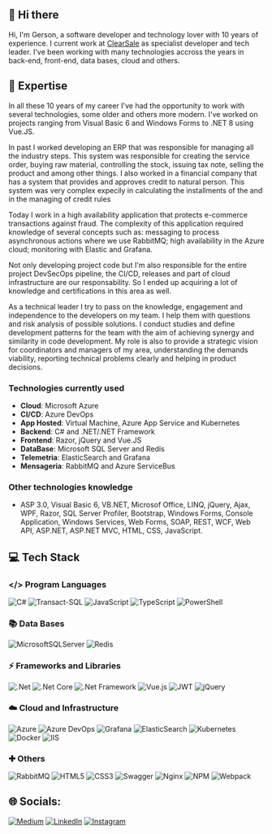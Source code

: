 ## 👋 Hi there

Hi, I'm Gerson, a software developer and technology lover with 10 years of experience. I current work at [ClearSale](https://www.clear.sale/) as specialist developer and tech leader. I've been working with many technologies accross the years in back-end, front-end, data bases, cloud and others.

## 🚀 Expertise

In all these 10 years of my career I've had the opportunity to work with several technologies, some older and others more modern. I've worked on projects ranging from Visual Basic 6 and Windows Forms to .NET 8 using Vue.JS.

In past I worked developing an ERP that was responsible for managing all the industry steps. This system was responsible for creating the service order, buying raw material, controlling the stock, issuing tax note, selling the product and among other things.
I also worked in a financial company that has a system that provides and approves credit to natural person. This system was very complex expecily in calculating the installments of the and in the managing of credit rules

Today I work in a high availability application that protects e-commerce transactions against fraud. The complexity of this application required knowledge of several concepts such as: messaging to process asynchronous actions where we use RabbitMQ; high availability in the Azure cloud; monitoring with Elastic and Grafana.

Not only developing project code but I'm also responsible for the entire project DevSecOps pipeline, the CI/CD, releases and part of cloud infrastructure are our responsability. So I ended up acquiring a lot of knowledge and certifications in this area as well.  

As a technical leader I try to pass on the knowledge, engagement and independence to the developers on my team. I help them with questions and risk analysis of possible solutions. I conduct studies and define development patterns for the team with the aim of achieving synergy and similarity in code development. My role is also to provide a strategic vision for coordinators and managers of my area, understanding the demands viability, reporting technical problems clearly and helping in product decisions.

### Technologies currently used 
- **Cloud**: Microsoft Azure
- **CI/CD**: Azure DevOps
- **App Hosted**: Virtual Machine, Azure App Service and Kubernetes
- **Backend**: C# and .NET/.NET Framework
- **Frontend**: Razor, jQuery and Vue.JS 
- **DataBase**: Microsoft SQL Server and Redis
- **Telemetria**: ElasticSearch and Grafana
- **Mensageria**: RabbitMQ and Azure ServiceBus

### Other technologies knowledge
- ASP 3.0, Visual Basic 6, VB.NET, Microsof Office, LINQ, jQuery, Ajax, WPF, Razor, SQL Server Profiler, Bootstrap, Windows Forms, Console Application, Windows Services, Web Forms, SOAP, REST, WCF, Web API, ASP.NET, ASP.NET MVC, HTML, CSS, JavaScript.

## 💻 Tech Stack
### </> Program Languages
![C#](https://img.shields.io/badge/c%23-%23239120.svg?style=for-the-badge&logoColor=white&logo=csharp)
![Transact-SQL](https://img.shields.io/badge/Transact%20SQL-01?style=for-the-badge&color=orange&logo=)
![JavaScript](https://img.shields.io/badge/javascript-%23323330.svg?style=for-the-badge&logo=javascript&logoColor=%23F7DF1E)
![TypeScript](https://img.shields.io/badge/typescript-%23007ACC.svg?style=for-the-badge&logo=typescript&logoColor=white)
![PowerShell](https://img.shields.io/badge/PowerShell-%235391FE.svg?style=for-the-badge&logoColor=white&logo=purescript)

### 📚 Data Bases
![MicrosoftSQLServer](https://img.shields.io/badge/Microsoft%20SQL%20Server-CC2927?style=for-the-badge&logo=microsoft%20sql%20server&logoColor=white)
![Redis](https://img.shields.io/badge/redis-%23DD0031.svg?style=for-the-badge&logo=redis&logoColor=white)

### ⚡ Frameworks and Libraries
![.Net](https://img.shields.io/badge/.NET-5C2D91?style=for-the-badge&logo=.net&logoColor=white)
![.Net Core](https://img.shields.io/badge/.NET%20Core-01?style=for-the-badge&logo=.net&logoColor=white&color=rgb(92%2C%2045%2C%20145))
![.Net Framework](https://img.shields.io/badge/.NET%20Framework-01?style=for-the-badge&logo=.net&logoColor=white&color=rgb(92%2C%2045%2C%20145))
![Vue.js](https://img.shields.io/badge/vuejs-%2335495e.svg?style=for-the-badge&logo=vuedotjs&logoColor=%234FC08D)
![JWT](https://img.shields.io/badge/JWT-black?style=for-the-badge&logo=JSON%20web%20tokens)
![jQuery](https://img.shields.io/badge/jquery-%230769AD.svg?style=for-the-badge&logo=jquery&logoColor=white)

### ☁️ Cloud and Infrastructure
![Azure](https://img.shields.io/badge/azure-%230072C6.svg?style=for-the-badge&logoColor=white&logo=icloud)
![Azure DevOps](https://img.shields.io/badge/Azure%20DevOps-01?style=for-the-badge&color=blue&logo=dailydotdev&logoColor=white)
![Grafana](https://img.shields.io/badge/grafana-%23F46800.svg?style=for-the-badge&logo=grafana&logoColor=white)
![ElasticSearch](https://img.shields.io/badge/-ElasticSearch-005571?style=for-the-badge&logo=elasticsearch)
![Kubernetes](https://img.shields.io/badge/kubernetes-%23326ce5.svg?style=for-the-badge&logo=kubernetes&logoColor=white&color=mediumpurple)
![Docker](https://img.shields.io/badge/docker-%230db7ed.svg?style=for-the-badge&logo=docker&logoColor=white)
![IIS](https://img.shields.io/badge/IIS-01?style=for-the-badge&color=blue)

### ✚ Others
![RabbitMQ](https://img.shields.io/badge/Rabbitmq-FF6600?style=for-the-badge&logo=rabbitmq&logoColor=white)
![HTML5](https://img.shields.io/badge/html5-%23E34F26.svg?style=for-the-badge&logo=html5&logoColor=white)
![CSS3](https://img.shields.io/badge/css3-%231572B6.svg?style=for-the-badge&logo=css3&logoColor=white)
![Swagger](https://img.shields.io/badge/-Swagger-%23Clojure?style=for-the-badge&logo=swagger&logoColor=white)
![Nginx](https://img.shields.io/badge/nginx-%23009639.svg?style=for-the-badge&logo=nginx&logoColor=white)
![NPM](https://img.shields.io/badge/NPM-%23CB3837.svg?style=for-the-badge&logo=npm&logoColor=white)
![Webpack](https://img.shields.io/badge/webpack-%238DD6F9.svg?style=for-the-badge&logo=webpack&logoColor=black)

## 🌐 Socials:
[![Medium](https://img.shields.io/badge/Medium-12100E?style=for-the-badge&logo=medium&logoColor=white)](https://medium.com/@gersonjunior12)
[![LinkedIn](https://img.shields.io/badge/linkedin-%230077B5.svg?style=for-the-badge&logo=linkedin&logoColor=white)](https://www.linkedin.com/in/gerson-silva-junior-2b38105b/)
[![Instagram](https://img.shields.io/badge/Instagram-%23E4405F.svg?style=for-the-badge&logo=Instagram&logoColor=white)](https://www.instagram.com/gerson_jr/)


